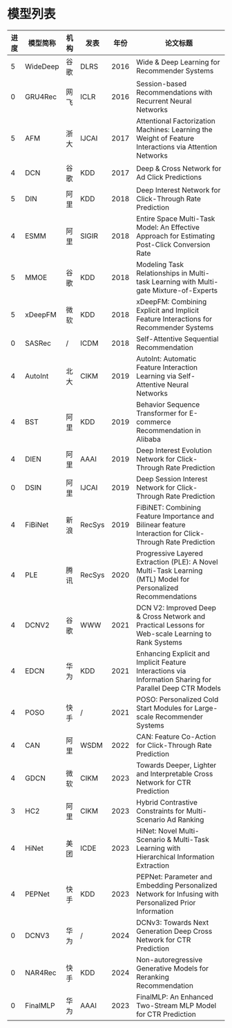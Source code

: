 # 模型列表

| 进度 | 模型简称 | 机构 | 发表   | 年份 | 论文标题                                                                                                       |
| ---- | -------- | ---- | ------ | ---- | -------------------------------------------------------------------------------------------------------------- |
| 5    | WideDeep | 谷歌 | DLRS   | 2016 | Wide & Deep Learning for Recommender Systems                                                                   |
| 0    | GRU4Rec  | 网飞 | ICLR   | 2016 | Session-based Recommendations with Recurrent Neural Networks                                                   |
| 5    | AFM      | 浙大 | IJCAI  | 2017 | Attentional Factorization Machines: Learning the Weight of Feature Interactions via Attention Networks         |
| 4    | DCN      | 谷歌 | KDD    | 2017 | Deep & Cross Network for Ad Click Predictions                                                                  |
| 5    | DIN      | 阿里 | KDD    | 2018 | Deep Interest Network for Click-Through Rate Prediction                                                        |
| 4    | ESMM     | 阿里 | SIGIR  | 2018 | Entire Space Multi-Task Model: An Effective Approach for Estimating Post-Click Conversion Rate                 |
| 5    | MMOE     | 谷歌 | KDD    | 2018 | Modeling Task Relationships in Multi-task Learning with Multi-gate Mixture-of-Experts                          |
| 5    | xDeepFM  | 微软 | KDD    | 2018 | xDeepFM: Combining Explicit and Implicit Feature Interactions for Recommender Systems                          |
| 0    | SASRec   | /    | ICDM   | 2018 | Self-Attentive Sequential Recommendation                                                                       |
| 4    | AutoInt  | 北大 | CIKM   | 2019 | AutoInt: Automatic Feature Interaction Learning via Self-Attentive Neural Networks                             |
| 4    | BST      | 阿里 | KDD    | 2019 | Behavior Sequence Transformer for E-commerce Recommendation in Alibaba                                         |
| 4    | DIEN     | 阿里 | AAAI   | 2019 | Deep Interest Evolution Network for Click-Through Rate Prediction                                              |
| 0    | DSIN     | 阿里 | IJCAI  | 2019 | Deep Session Interest Network for Click-Through Rate Prediction                                                |
| 4    | FiBiNet  | 新浪 | RecSys | 2019 | FiBiNET: Combining Feature Importance and Bilinear feature Interaction for Click-Through Rate Prediction       |
| 4    | PLE      | 腾讯 | RecSys | 2020 | Progressive Layered Extraction (PLE): A Novel Multi-Task Learning (MTL) Model for Personalized Recommendations |
| 4    | DCNV2    | 谷歌 | WWW    | 2021 | DCN V2: Improved Deep & Cross Network and Practical Lessons for Web-scale Learning to Rank Systems             |
| 4    | EDCN     | 华为 | KDD    | 2021 | Enhancing Explicit and Implicit Feature Interactions via Information Sharing for Parallel Deep CTR Models      |
| 4    | POSO     | 快手 | /      | 2021 | POSO: Personalized Cold Start Modules for Large-scale Recommender Systems                                      |
| 4    | CAN      | 阿里 | WSDM   | 2022 | CAN: Feature Co-Action for Click-Through Rate Prediction                                                       |
| 4    | GDCN     | 微软 | CIKM   | 2023 | Towards Deeper, Lighter and Interpretable Cross Network for CTR Prediction                                     |
| 3    | HC2      | 阿里 | CIKM   | 2023 | Hybrid Contrastive Constraints for Multi-Scenario Ad Ranking                                                   |
| 4    | HiNet    | 美团 | ICDE   | 2023 | HiNet: Novel Multi-Scenario & Multi-Task Learning with Hierarchical Information Extraction                     |
| 4    | PEPNet   | 快手 | KDD    | 2023 | PEPNet: Parameter and Embedding Personalized Network for Infusing with Personalized Prior Information          |
| 0    | DCNV3    | 华为 | /      | 2024 | DCNv3: Towards Next Generation Deep Cross Network for CTR Prediction                                           |
| 0    | NAR4Rec  | 快手 | KDD    | 2024 | Non-autoregressive Generative Models for Reranking Recommendation                                              |
| 0    | FinalMLP  | 华为 | AAAI    | 2023 | FinalMLP: An Enhanced Two-Stream MLP Model for CTR Prediction                              |